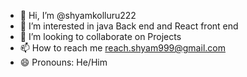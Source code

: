 - 👋 Hi, I’m @shyamkolluru222
- 👀 I’m interested in java Back end and React front end
- 💞️ I’m looking to collaborate on Projects
- 📫 How to reach me reach.shyam999@gmail.com
- 😄 Pronouns: He/Him

<!---
@shyamkolluru222/@shyamkolluru222 is a ✨ special ✨ repository because its `README.md` (this file) appears on your GitHub profile.
You can click the Preview link to take a look at your changes.
--->
